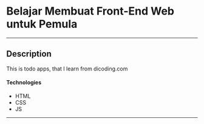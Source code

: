 # Belajar Membuat Front-End Web untuk Pemula

---

## Description

This is todo apps, that I learn from dicoding.com

#### Technologies

- HTML
- CSS
- JS

---
